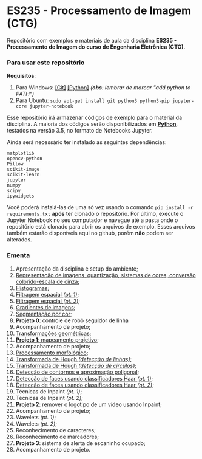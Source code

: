 # ES235 - Processamento de Imagem (CTG)
Repositório com exemplos e materiais de aula da disciplina **ES235 - Processamento de Imagem do curso de Engenharia Eletrônica (CTG)**.

### Para usar este repositório

**Requisitos**:
1. Para Windows: [[Git]](https://github.com/git-for-windows/git/releases/download/v2.20.1.windows.1/Git-2.20.1-64-bit.exe) [[Python]](https://www.python.org/downloads/release/python-352/) *(**obs**: lembrar de marcar "add python to PATH")*
2. Para Ubuntu: `sudo apt-get install git python3 python3-pip jupyter-core jupyter-notebook`

Esse repositório irá armazenar códigos de exemplo para o material da disciplina. A maioria dos códigos serão disponibilizados em [**Python**](https://www.python.org/), testados na versão 3.5, no formato de Notebooks Jupyter. 

Ainda será necessário ter instalado as seguintes dependências:

```
matplotlib
opencv-python
Pillow
scikit-image
scikit-learn
jupyter
numpy
scipy
ipywidgets
```

Você poderá instalá-las de uma só vez usando o comando `pip install -r requirements.txt` **após** ter clonado o repositório. Por último, execute o Jupyter Notebook no seu computador e navegue até a pasta onde o repositório está clonado para abrir os arquivos de exemplo. Esses arquivos também estarão disponíveis aqui no github, porém **não** podem ser alterados.

### Ementa
1. Apresentação da disciplina e setup do ambiente;
2. [Representação de imagens, quantização, sistemas de cores, conversão colorido-escala de cinza](2_representacao);
3. [Histogramas](3_histogramas);
4. [Filtragem espacial *(pt. 1)*](4_filtragem_pt1);
5. [Filtragem espacial *(pt. 2)*](5_filtragem_pt2);
6. [Gradientes de imagens](6_gradientes);
7. [Segmentação por cor](7_segmentacao);
8. **Projeto 0**: controle de robô seguidor de linha
9. Acompanhamento de projeto;
10. [Transformações geométricas](10_transformacoes);
11. [**Projeto 1**: mapeamento projetivo](11_mapeamento);
12. Acompanhamento de projeto;
13. [Processamento morfológico](13_morfologico);
14. [Transformada de Hough *(detecção de linhas)*](14_hough_linhas);
15. [Transformada de Hough *(detecção de círculos)*](15_hough_circulos);
16. [Detecção de contornos e aproximação poligonal](16_contornos_aproximacao);
17. [Detecção de faces usando classificadores Haar *(pt. 1)*](17_haar);
18. [Detecção de faces usando classificadores Haar *(pt. 2)*](18_haar_pt2);
19. Técnicas de Inpaint *(pt. 1)*;
20. Técnicas de Inpaint *(pt. 2)*;
21. **Projeto 2**: remover o logotipo de um vídeo usando Inpaint;
22. Acompanhamento de projeto;
23. Wavelets *(pt. 1)*;
24. Wavelets *(pt. 2)*;
25. Reconhecimento de caracteres;
26. Reconhecimento de marcadores;
27. **Projeto 3**: sistema de alerta de escaninho ocupado;
28. Acompanhamento de projeto.
